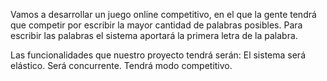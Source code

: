 Vamos a desarrollar un juego online competitivo, en el que la gente tendrá que competir por escribir la mayor cantidad de palabras posibles. Para escribir las palabras el sistema aportará la primera letra de la palabra.
 
 
Las funcionalidades que nuestro proyecto tendrá serán:
     El sistema será elástico.
     Será concurrente.
     Tendrá modo competitivo.
